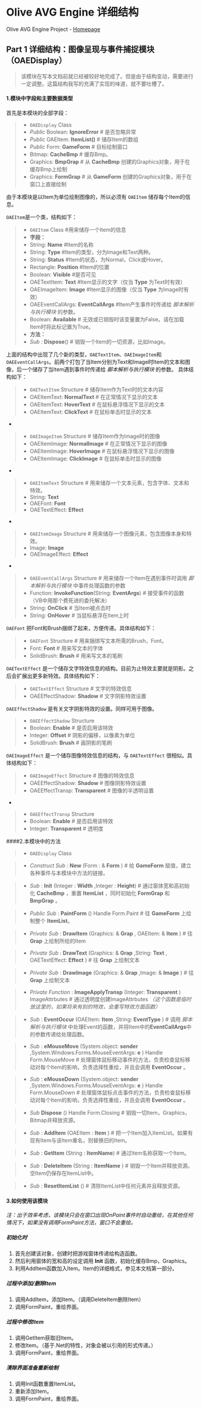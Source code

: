 Olive AVG Engine 详细结构
===

Olive AVG Engine Project - [Homepage](https://github.com/leinue/AVG)

## Part 1 详细结构：图像呈现与事件捕捉模块（OAEDisplay）

> 该模块在写本文档前就已经被较好地完成了。但是由于结构变动，需要进行一定调整。这篇结构我写的充满了实现的味道，就不要吐槽了。


#### 1.模块中字段和主要数据类型

首先是本模块的全部字段：
> - `OAEDisplay` Class
> - *Public* Boolean: **IgnoreError** # 是否忽略异常
> - *Public* OAEItem: **ItemList()** # 储存Item的数组
> - *Public* Form: **GameForm** # 目标绘制窗口
> - Bitmap: **CacheBmp** # 缓存Bmp。
> - Graphics: **BmpGrap** # 从 **CacheBmp** 创建的Graphics对象，用于在缓存Bmp上绘制
> - Graphics: **FormGrap** # 从 **GameForm** 创建的Graphics对象，用于在窗口上直接绘制


由于本模块是以Item为单位绘制图像的，所以必须有 `OAEItem` 储存每个Item的信息。


`OAEItem`是一个类，结构如下：
> - `OAEItem` Class #用来储存一个Item的信息
> - **字段：**
> - String: **Name** #Item的名称
> - String: **Type** #Item的类型，分为Image和Text两种。
> - String: **Status** #Item的状态，为Normal，Click或Hover。
> - Rectangle: **Position** #Item的位置
> - Boolean: **Visible** #是否可见
> - OAETextItem: **Text** #Item显示的文字（仅当 **Type** 为Text时有效）
> - OAEImageItem: **Image** #Item显示的图像（仅当 **Type** 为Image时有效）
> - OAEEventCallArgs: **EventCallArgs** #Item产生事件时传递给 *脚本解析与执行模块* 的参数。
> - Boolean: **Available** # 无效或已销毁时该变量置为False。请在加载Item时将此标记置为True。
> - **方法：**
> - *Sub* : **Dispose**() # 销毁一个Item的一切资源，比如Image。

上面的结构中出现了几个新的类型，`OAETextItem`、`OAEImageItem`和`OAEEventCallArgs`。前两个打包了当Item分别为Text和Image时Item的文本和图像，后一个储存了当Item遇到事件时传递给 *脚本解析与执行模块* 的参数。
具体结构如下：

> - `OAETextItem` Structure # 储存Item作为Text时的文本内容
> - OAEItemText: **NormalText** # 在正常情况下显示的文本
> - OAEItemText: **HoverText** # 在鼠标悬浮情况下显示的文本
> - OAEItemText: **ClickText** # 在鼠标单击时显示的文本

-

> - `OAEImageItem` Structure # 储存Item作为Image时的图像
> - OAEItemImage: **NormalImage** # 在正常情况下显示的图像
> - OAEItemImage: **HoverImage** # 在鼠标悬浮情况下显示的图像
> - OAEItemImage: **ClickImage** # 在鼠标单击时显示的图像

-

> - `OAEItemText` Structure # 用来储存一个文本元素，包含字体、文本和特效。
> - String: **Text**
> - OAEFont: **Font**
> - OAETextEffect: **Effect**

-

> - `OAEItemImage` Structure # 用来储存一个图像元素，包含图像本身和特效。
> - Image: **Image**
> - OAEImageEffect: **Effect**

-

> - `OAEEventCallArgs` Structure # 用来储存一个Item在遇到事件时调用 *脚本解析与执行模块* 中事件处理函数的参数
> - Function: **InvokeFunction**(String: **EventArgs**) # 接受事件的函数（VB中用那个费死进的委托解决）
> - String: **OnClick** # 当Item被点击时
> - String: **OnHover** # 当鼠标悬浮在Item上时

`OAEFont` 把Font和Brush捆绑了起来，方便传递。具体结构如下：

> - `OAEFont` Structure # 用来捆绑写文本所需的Brush，Font。
> - Font: **Font** # 用来写文本的字体
> - SolidBrush: **Brush** # 用来写文本的笔刷

`OAETextEffect` 是一个储存文字特效信息的结构。目前为止特效主要就是阴影。之后会扩展出更多新特效。具体结构如下：

> - `OAETextEffect` Structure # 文字的特效信息
> - OAEEffectShadow: **Shadow** # 文字阴影特效设置

`OAEEffectShadow` 是有关文字阴影特效的设置。同样可用于图像。

> - `OAEEffectShadow` Structure
> - Boolean: **Enable** # 是否启用该特效
> - Integer: **Offset** # 阴影的偏移，以像素为单位
> - SolidBrush: **Brush** # 画阴影的笔刷


`OAEImageEffect` 是一个储存图像特效信息的结构，与 `OAETextEffect` 很相似。具体结构如下：

> - `OAEImageEffect` Structure # 图像的特效信息
> - OAEEffectShadow: **Shadow** # 图像阴影特效设置
> - OAEEffectTransp: **Transparent** # 图像的半透明设置

-

> - `OAEEffectTransp` Structure
> - Boolean: **Enable** # 是否启用该特效
> - Integer: **Transparent** # 透明度

####2.本模块中的方法

> - `OAEDisplay` Class

> - *Construct* *Sub* : **New** (Form : & **Form** ) # 给 **GameForm** 赋值，建立各种事件与本模块中方法的链接。

> - *Sub* : **Init** (Integer : **Width** ,Integer : **Height**) # 通过窗体宽和高初始化 **CacheBmp** ，重置 **ItemList** ，同时初始化 **FormGrap** 和 **BmpGrap** 。

> - *Public Sub* : **PaintForm** () Handle Form.Paint  # 往 **GameForm** 上绘制整个 **ItemList**。

> - *Private* *Sub* : **DrawItem** (Graphics: & **Grap** , OAEItem: & **Item** ) # 往 **Grap** 上绘制所给的Item

> - *Private* *Sub* : **DrawText** (Graphics: & **Grap** ,String: **Text** , OAETextEffect: **Effect** ) # 往 **Grap** 上绘制文本

> - *Private* *Sub* : **DrawImage** (Graphics: & **Grap** ,Image: & **Image** ) # 往 **Grap** 上绘制文本

> - *Private* *Function* : **ImageApplyTransp** (Integer: **Transparent** ) ImageAttrbutes # 通过透明度创建ImageAttrbutes *（这个函数是临时放这里的，如果将来有别的特效，会重写特效方面函数）*

> - *Sub* : **EventOccur** (OAEItem: **Item** ,String: **EventType** ) # 调用 *脚本解析与执行模块* 中处理Event的函数，并将Item中的**EventCallArgs**中的参数传递给处理函数。

> - *Sub* : **eMouseMove** (System.object: **sender** ,System.Windows.Forms.MouseEventArgs: **e** ) Handle Form.MouseMove # 处理窗体鼠标移动事件的方法，负责检查鼠标移动对每个Item的影响，负责选择性重绘，并且会调用 **EventOccur** 。

> - *Sub* : **eMouseDown** (System.object: **sender** ,System.Windows.Forms.MouseEventArgs: **e** ) Handle Form.MouseDown # 处理窗体鼠标点击事件的方法，负责检查鼠标移动对每个Item的影响，负责选择性重绘，并且会调用 **EventOccur** 。

> - *Sub* **Dispose** () Handle Form.Closing # 销毁一切Item，Graphics，Bitmap并释放资源。

> - *Sub* : **AddItem** (OAEItem : **Item** ) # 把一个Item加入ItemList。如果有现有Item与该Item重名，则替换旧的Item。

> - *Sub* : **GetItem** (String : **ItemName**) # 通过Item名称获取一个Item。

> - *Sub* : **DeleteItem** (String : **ItemName** ) # 销毁一个Item并释放资源。空Item仍保存在ItemList中。

> - *Sub* : **ResetItemList** () # 清除ItemList中任何元素并且释放资源。

#### 3.如何使用该模块

*注：出于效率考虑，该模块只会在窗口出现OnPaint事件时自动重绘，在其他任何情况下，如果没有调用FormPaint方法，窗口不会重绘。*

##### 初始化时

1. 首先创建该对象，创建时把游戏窗体传递给构造函数。
2. 然后利用窗体的宽和高的设定调用 **Init** 函数，初始化缓存Bmp，Graphics。
3. 利用AddItem函数加入Item。Item的详细格式，参见本文档第一部分。

##### 过程中添加/删除Item

1. 调用AddItem，添加Item。（调用DeleteItem删除Item）
2. 调用FormPaint，重绘界面。

##### 过程中修改Item

1. 调用GetItem获取旧Item。
2. 修改Item。（基于.Net的特性，对象会被以引用的形式传递。）
4. 调用FormPaint，重绘界面。

##### 清除界面准备重新绘制

1. 调用Init函数重置ItemList。
2. 重新添加Item。
3. 调用FormPaint，重绘界面。
